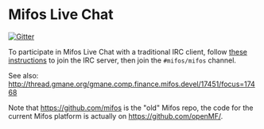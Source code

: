 # Mifos Live Chat

[![Gitter](https://badges.gitter.im/Join%20Chat.svg)](https://gitter.im/mifos/mifos?utm_source=badge&utm_medium=badge&utm_campaign=pr-badge)

To participate in Mifos Live Chat with a traditional IRC client, follow [these
instructions](https://irc.gitter.im/) to join the IRC server, then join the
`#mifos/mifos` channel.

See also: <http://thread.gmane.org/gmane.comp.finance.mifos.devel/17451/focus=17468>

Note that https://github.com/mifos is the "old" Mifos repo, the code for the current Mifos platform is actually on https://github.com/openMF/.
